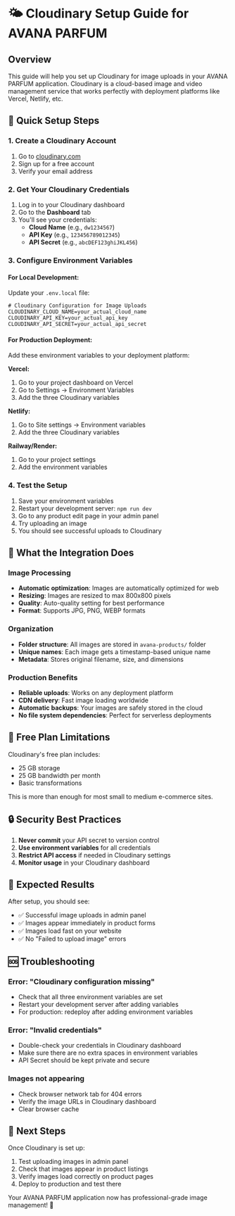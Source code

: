 # 🌤️ Cloudinary Setup Guide for AVANA PARFUM

## Overview
This guide will help you set up Cloudinary for image uploads in your AVANA PARFUM application. Cloudinary is a cloud-based image and video management service that works perfectly with deployment platforms like Vercel, Netlify, etc.

## 🚀 Quick Setup Steps

### 1. Create a Cloudinary Account
1. Go to [cloudinary.com](https://cloudinary.com)
2. Sign up for a free account
3. Verify your email address

### 2. Get Your Cloudinary Credentials
1. Log in to your Cloudinary dashboard
2. Go to the **Dashboard** tab
3. You'll see your credentials:
   - **Cloud Name** (e.g., `dw1234567`)
   - **API Key** (e.g., `123456789012345`)
   - **API Secret** (e.g., `abcDEF123ghiJKL456`)

### 3. Configure Environment Variables

#### For Local Development:
Update your `.env.local` file:
```env
# Cloudinary Configuration for Image Uploads
CLOUDINARY_CLOUD_NAME=your_actual_cloud_name
CLOUDINARY_API_KEY=your_actual_api_key
CLOUDINARY_API_SECRET=your_actual_api_secret
```

#### For Production Deployment:
Add these environment variables to your deployment platform:

**Vercel:**
1. Go to your project dashboard on Vercel
2. Go to Settings → Environment Variables
3. Add the three Cloudinary variables

**Netlify:**
1. Go to Site settings → Environment variables
2. Add the three Cloudinary variables

**Railway/Render:**
1. Go to your project settings
2. Add the environment variables

### 4. Test the Setup
1. Save your environment variables
2. Restart your development server: `npm run dev`
3. Go to any product edit page in your admin panel
4. Try uploading an image
5. You should see successful uploads to Cloudinary

## 🔧 What the Integration Does

### Image Processing
- **Automatic optimization**: Images are automatically optimized for web
- **Resizing**: Images are resized to max 800x800 pixels
- **Quality**: Auto-quality setting for best performance
- **Format**: Supports JPG, PNG, WEBP formats

### Organization
- **Folder structure**: All images are stored in `avana-products/` folder
- **Unique names**: Each image gets a timestamp-based unique name
- **Metadata**: Stores original filename, size, and dimensions

### Production Benefits
- **Reliable uploads**: Works on any deployment platform
- **CDN delivery**: Fast image loading worldwide
- **Automatic backups**: Your images are safely stored in the cloud
- **No file system dependencies**: Perfect for serverless deployments

## 📱 Free Plan Limitations
Cloudinary's free plan includes:
- 25 GB storage
- 25 GB bandwidth per month
- Basic transformations

This is more than enough for most small to medium e-commerce sites.

## 🔒 Security Best Practices
1. **Never commit** your API secret to version control
2. **Use environment variables** for all credentials
3. **Restrict API access** if needed in Cloudinary settings
4. **Monitor usage** in your Cloudinary dashboard

## 🎯 Expected Results
After setup, you should see:
- ✅ Successful image uploads in admin panel
- ✅ Images appear immediately in product forms
- ✅ Images load fast on your website
- ✅ No "Failed to upload image" errors

## 🆘 Troubleshooting

### Error: "Cloudinary configuration missing"
- Check that all three environment variables are set
- Restart your development server after adding variables
- For production: redeploy after adding environment variables

### Error: "Invalid credentials"
- Double-check your credentials in Cloudinary dashboard
- Make sure there are no extra spaces in environment variables
- API Secret should be kept private and secure

### Images not appearing
- Check browser network tab for 404 errors
- Verify the image URLs in Cloudinary dashboard
- Clear browser cache

## 🎉 Next Steps
Once Cloudinary is set up:
1. Test uploading images in admin panel
2. Check that images appear in product listings
3. Verify images load correctly on product pages
4. Deploy to production and test there

Your AVANA PARFUM application now has professional-grade image management! 🚀 